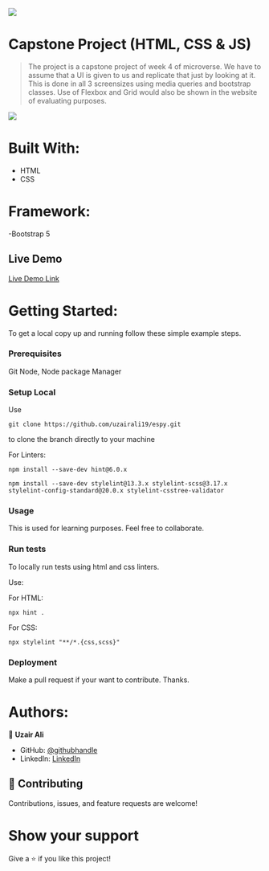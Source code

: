 ![](https://img.shields.io/badge/Microverse-blueviolet)

# Capstone Project (HTML, CSS & JS)

> The project is a capstone project of week 4 of microverse. We have to assume that a UI is given to us and replicate that just by looking at it. This is done in all 3 screensizes using media queries and bootstrap classes. Use of Flexbox and Grid would also be shown in the website of evaluating purposes.

![](./screenshot.png)

# Built With:

- HTML
- CSS

# Framework:

-Bootstrap 5

## Live Demo
[Live Demo Link](https://uzairali19.github.io/espy/)

# Getting Started:

To get a local copy up and running follow these simple example steps.

### Prerequisites

Git
Node, Node package Manager

### Setup Local

Use 

```
git clone https://github.com/uzairali19/espy.git
```

to clone the branch directly to your machine

For Linters:

```
npm install --save-dev hint@6.0.x
```

```
npm install --save-dev stylelint@13.3.x stylelint-scss@3.17.x stylelint-config-standard@20.0.x stylelint-csstree-validator
```

### Usage

This is used for learning purposes. Feel free to collaborate.

### Run tests

To locally run tests using html and css linters.

Use:

For HTML:

```
npx hint .
```

For CSS:

```
npx stylelint "**/*.{css,scss}" 
```

### Deployment

Make a pull request if your want to contribute. Thanks.

# Authors:

👤 **Uzair Ali**

- GitHub: [@githubhandle](https://github.com/uzairali19)
- LinkedIn: [LinkedIn](https://www.linkedin.com/in/uzair-ali-964187166/)

## 🤝 Contributing

Contributions, issues, and feature requests are welcome!

# Show your support

Give a ⭐️ if you like this project!
